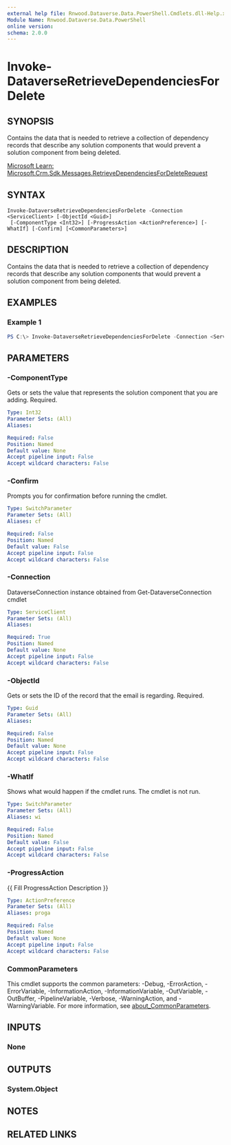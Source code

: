 ```yaml
---
external help file: Rnwood.Dataverse.Data.PowerShell.Cmdlets.dll-Help.xml
Module Name: Rnwood.Dataverse.Data.PowerShell
online version:
schema: 2.0.0
---
```


# Invoke-DataverseRetrieveDependenciesForDelete

## SYNOPSIS
Contains the data that is needed to retrieve a collection of dependency records that describe any solution components that would prevent a solution component from being deleted.

[Microsoft Learn: Microsoft.Crm.Sdk.Messages.RetrieveDependenciesForDeleteRequest](https://learn.microsoft.com/dotnet/api/Microsoft.Crm.Sdk.Messages.RetrieveDependenciesForDeleteRequest)

## SYNTAX

```
Invoke-DataverseRetrieveDependenciesForDelete -Connection <ServiceClient> [-ObjectId <Guid>]
 [-ComponentType <Int32>] [-ProgressAction <ActionPreference>] [-WhatIf] [-Confirm] [<CommonParameters>]
```

## DESCRIPTION
Contains the data that is needed to retrieve a collection of dependency records that describe any solution components that would prevent a solution component from being deleted.

## EXAMPLES

### Example 1
```powershell
PS C:\> Invoke-DataverseRetrieveDependenciesForDelete -Connection <ServiceClient> -ObjectId <Guid> -ComponentType <Int32>
```

## PARAMETERS

### -ComponentType
Gets or sets the value that represents the solution component that you are adding. Required.

```yaml
Type: Int32
Parameter Sets: (All)
Aliases:

Required: False
Position: Named
Default value: None
Accept pipeline input: False
Accept wildcard characters: False
```

### -Confirm
Prompts you for confirmation before running the cmdlet.

```yaml
Type: SwitchParameter
Parameter Sets: (All)
Aliases: cf

Required: False
Position: Named
Default value: False
Accept pipeline input: False
Accept wildcard characters: False
```

### -Connection
DataverseConnection instance obtained from Get-DataverseConnection cmdlet

```yaml
Type: ServiceClient
Parameter Sets: (All)
Aliases:

Required: True
Position: Named
Default value: None
Accept pipeline input: False
Accept wildcard characters: False
```

### -ObjectId
Gets or sets the ID of the record that the email is regarding. Required.

```yaml
Type: Guid
Parameter Sets: (All)
Aliases:

Required: False
Position: Named
Default value: None
Accept pipeline input: False
Accept wildcard characters: False
```

### -WhatIf
Shows what would happen if the cmdlet runs. The cmdlet is not run.

```yaml
Type: SwitchParameter
Parameter Sets: (All)
Aliases: wi

Required: False
Position: Named
Default value: False
Accept pipeline input: False
Accept wildcard characters: False
```

### -ProgressAction
{{ Fill ProgressAction Description }}

```yaml
Type: ActionPreference
Parameter Sets: (All)
Aliases: proga

Required: False
Position: Named
Default value: None
Accept pipeline input: False
Accept wildcard characters: False
```

### CommonParameters
This cmdlet supports the common parameters: -Debug, -ErrorAction, -ErrorVariable, -InformationAction, -InformationVariable, -OutVariable, -OutBuffer, -PipelineVariable, -Verbose, -WarningAction, and -WarningVariable. For more information, see [about_CommonParameters](http://go.microsoft.com/fwlink/?LinkID=113216).

## INPUTS

### None
## OUTPUTS

### System.Object
## NOTES

## RELATED LINKS
